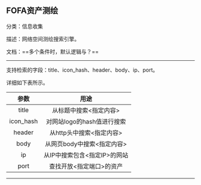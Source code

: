 ## FOFA资产测绘

分类：信息收集

描述：网络空间测绘搜索引擎。

文档：==多个条件时，默认逻辑与？==

---

支持检索的字段：title、icon_hash、header、body、ip、port。

详细如下表所示。

|   参数    |             用途             |
| :-------: | :--------------------------: |
|   title   |    从标题中搜索<指定内容>    |
| icon_hash |  对网站logo的hash值进行搜索  |
|  header   |   从http头中搜索<指定内容>   |
|   body    |  从网页body中搜索<指定内容>  |
|    ip     | 从IP中搜索包含<指定IP>的网站 |
|   port    |   查找开放<指定端口>的资产   |

---
